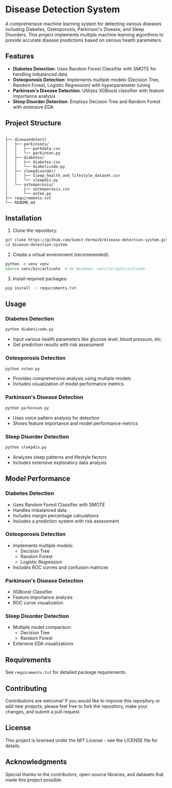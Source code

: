# Disease Detection System

A comprehensive machine learning system for detecting various diseases including Diabetes, Osteoporosis, Parkinson's Disease, and Sleep Disorders. This project implements multiple machine learning algorithms to provide accurate disease predictions based on various health parameters.

## Features

- **Diabetes Detection**: Uses Random Forest Classifier with SMOTE for handling imbalanced data
- **Osteoporosis Detection**: Implements multiple models (Decision Tree, Random Forest, Logistic Regression) with hyperparameter tuning
- **Parkinson's Disease Detection**: Utilizes XGBoost classifier with feature importance analysis
- **Sleep Disorder Detection**: Employs Decision Tree and Random Forest with extensive EDA

## Project Structure

```
.
├── diseasedetect/
│   ├── parkinsons/
│   │   ├── parkdata.csv
│   │   └── parkinson.py
│   ├── diabetes/
│   │   ├── diabetes.csv
│   │   └── diabeticode.py
│   ├── sleepdisorder/
│   │   ├── Sleep_health_and_lifestyle_dataset.csv
│   │   └── sleepdis.py
│   └── osteoporosis/
│       ├── osteoporosis.csv
│       └── osteo.py
├── requirements.txt
└── README.md
```

## Installation

1. Clone the repository:
```bash
git clone https://github.com/Sumit-Verma19/disease-detection-system.git
cd disease-detection-system
```

2. Create a virtual environment (recommended):
```bash
python -m venv venv
source venv/bin/activate  # On Windows: venv\Scripts\activate
```

3. Install required packages:
```bash
pip install -r requirements.txt
```

## Usage

### Diabetes Detection
```bash
python diabeticode.py
```
- Input various health parameters like glucose level, blood pressure, etc.
- Get prediction results with risk assessment

### Osteoporosis Detection
```bash
python osteo.py
```
- Provides comprehensive analysis using multiple models
- Includes visualization of model performance metrics

### Parkinson's Disease Detection
```bash
python parkinson.py
```
- Uses voice pattern analysis for detection
- Shows feature importance and model performance metrics

### Sleep Disorder Detection
```bash
python sleepdis.py
```
- Analyzes sleep patterns and lifestyle factors
- Includes extensive exploratory data analysis

## Model Performance

### Diabetes Detection
- Uses Random Forest Classifier with SMOTE
- Handles imbalanced data
- Includes margin percentage calculations
- Includes a prediction system with risk assessment

### Osteoporosis Detection
- Implements multiple models:
  - Decision Tree
  - Random Forest
  - Logistic Regression
- Includes ROC curves and confusion matrices

### Parkinson's Disease Detection
- XGBoost Classifier
- Feature importance analysis
- ROC curve visualization

### Sleep Disorder Detection
- Multiple model comparison:
  - Decision Tree
  - Random Forest
- Extensive EDA visualizations

## Requirements

See `requirements.txt` for detailed package requirements.

## Contributing

Contributions are welcome! If you would like to improve this repository or add new projects, please feel free to fork the repository, make your changes, and submit a pull request.

## License

This project is licensed under the MIT License - see the LICENSE file for details.

## Acknowledgments

Special thanks to the contributors, open-source libraries, and datasets that made this project possible.
